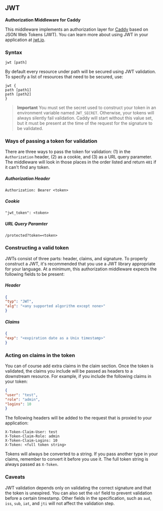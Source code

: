 ## JWT

**Authorization Middleware for Caddy**

This middleware implements an authorization layer for [Caddy](https://caddyserver.com) based on JSON Web Tokens (JWT).  You can learn more about using JWT in your application at [jwt.io](https://jwt.io).

### Syntax


```
jwt [path]
```

By default every resource under path will be secured using JWT validation.  To specify a list of resources that need to be secured, use:

```
jwt {
path [path1]
path [path2]
}
```

> **Important** You must set the secret used to construct your token in an environment variable named `JWT_SECRET`.  Otherwise, your tokens will always silently fail validation.  Caddy will start without this value set, but it must be present at the time of the request for the signature to be validated. 

### Ways of passing a token for validation

There are three ways to pass the token for validation: (1) in the `Authorization` header, (2) as a cookie, and (3) as a URL query parameter.  The middleware will look in those places in the order listed and return `401` if it can't find any token.

##### Authorization Header
```
Authorization: Bearer <token>
```

##### Cookie
```
"jwt_token": <token>
```

##### URL Query Paramter
```
/protected?token=<token>
```

### Constructing a valid token

JWTs consist of three parts: header, claims, and signature.  To properly construct a JWT, it's recommended that you use a JWT library appropriate for your language.  At a minimum, this authorization middleware expects the following fields to be present:

##### Header
```json
{
"typ": "JWT",
"alg": "<any supported algorithm except none>"
}
```

##### Claims
```json
{
"exp": "<expiration date as a Unix timestamp>"
}
```

### Acting on claims in the token

You can of course add extra claims in the claim section.  Once the token is validated, the claims you include will be passed as headers to a downstream resource.  For example, if you include the following claims in your token:

```json
{
"user": "test",
"role": "admin",
"logins": 10
}
```

The following headers will be added to the request that is proxied to your application:

```
X-Token-Claim-User: test
X-Token-Claim-Role: admin
X-Token-Claim-Logins: 10
X-Token: <full token string>
```

Tokens will always be converted to a string.  If you pass another type in your claims, remember to convert it before you use it.  The full token string is always passed as `X-Token`.

### Caveats

JWT validation depends only on validating the correct signature and that the token is unexpired.  You can also set the `nbf` field to prevent validation before a certain timestamp.  Other fields in the specification, such as `aud`, `iss`, `sub`, `iat`, and `jti` will not affect the validation step.

